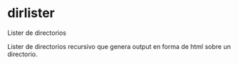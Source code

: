 # dirlister
Lister de directorios

Lister de directorios recursivo que genera output en forma de html sobre un directorio.
